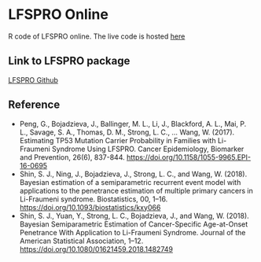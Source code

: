 # LFSPRO Online
R code of LFSPRO online.
The live code is hosted [here](https://namhnguyen.shinyapps.io/lfspro-shinyapp-master/)

## Link to LFSPRO package
[LFSPRO Github](https://github.com/wwylab/LFSPRO)

## Reference
* Peng, G., Bojadzieva, J., Ballinger, M. L., Li, J., Blackford, A. L., Mai, P. L., Savage, S. A., Thomas, D. M., Strong, L. C., … Wang, W. (2017). Estimating TP53 Mutation Carrier Probability in Families with Li-Fraumeni Syndrome Using LFSPRO. Cancer Epidemiology, Biomarker and Prevention, 26(6), 837-844. https://doi.org/10.1158/1055-9965.EPI-16-0695  
* Shin, S. J., Ning, J., Bojadzieva, J., Strong, L. C., and Wang, W. (2018). Bayesian estimation of a semiparametric recurrent event model with applications to the penetrance estimation of multiple primary cancers in Li-Fraumeni syndrome. Biostatistics, 00, 1–16. https://doi.org/10.1093/biostatistics/kxy066  
* Shin, S. J., Yuan, Y., Strong, L. C., Bojadzieva, J., and Wang, W. (2018). Bayesian Semiparametric Estimation of Cancer-Specific Age-at-Onset Penetrance With Application to Li-Fraumeni Syndrome. Journal of the American Statistical Association, 1–12. https://doi.org/10.1080/01621459.2018.1482749
